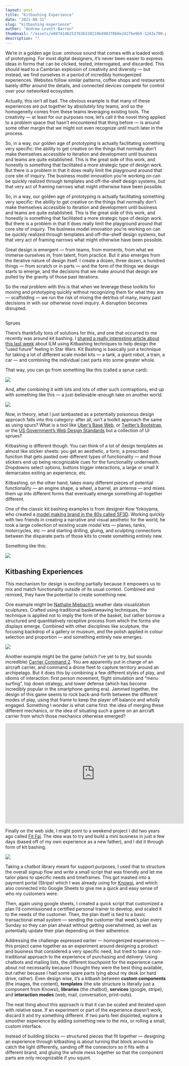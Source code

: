 ```yaml
---
layout: post
title: "Kitbashing Experience"
date: "2021-08-31"
slug: "kitbashing-experience"
author: "Andrew Lovett-Barron"
thumbnail: "/assets/e88741462537636338210b490378b0e24276e9b5-1243x700.png"
description: ""
---
```


We’re in a golden age (cue: ominous sound that comes with a loaded word) of prototyping. For most digital designers, it’s never been easier to express ideas in forms that can be clicked, tested, interrogated, and discarded. This should lead to a Cambrian explosion of creativity and diversity — but instead, we find ourselves in a period of incredibly homogenized experiences. Websites follow similar patterns, coffee shops and restaurants barely differ around the details, and connected devices compete for control over your networked ecosystem.

  


Actually, this isn’t all bad. The obvious example is that many of these experiences are put together by absolutely tiny teams, and so the homogeneity comes from these teams leveraging existing tools. The creativity — at least for our purposes now, let’s call it the novel thing applied to a problem space that hasn’t encountered that thing before — is around some other margin that we might not even recognize until much later in the process.

  


So, in a way, our golden age of prototyping is actually facilitating something very specific: the ability to get creative on the things that normally don’t make themselves accessible to iteration and development until business and teams are quite established. This is the great side of this work, and honestly is something that facilitated a more strategic type of design work. But there is a problem in that it does really limit the playground around that core site of inquiry. The business model innovation you’re working on can be quickly realized through templates and off-the-shelf design systems, but that very act of framing narrows what might otherwise have been possible.



  


So, in a way, our golden age of prototyping is actually facilitating something very specific: the ability to get creative on the things that normally don’t make themselves accessible to iteration and development until business and teams are quite established. This is the great side of this work, and honestly is something that facilitated a more strategic type of design work. But there is a problem in that it does really limit the playground around that core site of inquiry. The business model innovation you’re working on can be quickly realized through templates and off-the-shelf design systems, but that very act of framing narrows what might otherwise have been possible.

  


Great design is emergent — from teams, from moments, from what we immerse ourselves in, from talent, from practice. But it also emerges from the iterative nature of design itself. I create a dozen, three dozen, a hundred things — from scratch or in parts — and the form of the things we design starts to emerge, and the decisions that we make around that design are pulled by the gravity of those past iterations.

  


So the real problem with this is that when we leverage these toolkits for moving and prototyping quickly without recognizing them for what they are — scaffolding — we run the risk of mixing the detritus of many, many past decisions in with our otherwise novel inquiry. A disruption becomes disrupted.





##   
Sprues

There’s thankfully tons of solutions for this, and one that occurred to me recently was around kit bashing. I [shared a really interesting article about this last week](https://www.denofgeek.com/movies/greebles-how-tiny-details-make-a-huge-star-wars-universe/) about ILM using Kitbashing techniques to help design the “used future” feeling in Star Wars. Kit Bashing is basically just a technique for taking a lot of different scale model kits — a tank, a giant robot, a train, a car — and combining the individual cast parts into some greater whole.

That way, you can go from something like this (called a sprue card):



![](/assets/82c5cc6b4f899f34a0c9681f379d0ac336217f44-1431x820.jpg)

  


And, after combining it with lots and lots of other such contraptions, end up with something like this — a just-believable-enough take on another world.



![](/assets/1ca5ec1f4a396ae5ee8cc6ef7ee8893cb40920fc-1024x768.jpg)

  


Now, in theory, what I just lambasted as a potentially poisonous design approach falls into this category: after all, isn’t a toolkit approach the same as using spurs? What is a tool like [Uber’s Base Web](https://eng.uber.com/introducing-base-web/), or [Twitter’s Bootstrap](https://getbootstrap.com), or the [US Government’s Web Design Standards](https://designsystem.digital.gov) but a collection of UI sprues?

  


Kitbashing is different though. You can think of a lot of design templates as almost like sticker sheets: you get an aesthetic, a form, a prescribed function that gets pasted over different types of functionality — and those stickers end up being recognizable cues for the functionality underneath. Dropdowns select options, buttons trigger interactions, a large or small X demarcates exiting an experience, etc.

  


Kitbashing, on the other hand, takes many different pieces of potential functionality — an engine shape, a wheel, a barrel, an antenna — and mixes them up into different forms that eventually emerge something all-together different.

  


One of the classic kit bashing examples is from designer Kow Yokoyama, who created a [model making brand in the 80s called SF3D](https://en.wikipedia.org/wiki/Maschinen_Krieger_ZbV_3000). Working quickly with two friends in creating a narrative and visual aesthetic for the world, he took a large collection of existing scale model kits — planes, tanks, motorcycles, etc — and starting drilling, gluing, and sculpting connections between the disparate parts of those kits to create something entirely new.

  


Something like this:



![](/assets/b90741d3544b6cbc9c24a8c355c04391fa403ccc-793x570.png)

  


## **Kitbashing Experiences**

  


This mechanism for design is exciting partially because it empowers us to mix and match functionality outside of its usual context. Combined and remixed, they have the potential to create something new.

  


One example might be [Nathalie Miebach’s](https://nathaliemiebach.com) weather data visualization sculptures. Crafted using traditional basketweaving techniques, the technique is applied not to imply the form of the basket, but rather borrow a structured and quantitatively receptive process from which the forms she displays emerge. Combined with other disciplines like sculpture, the focusing backdrop of a gallery or museum, and the polish applied in colour selection and proportion — and something entirely new emerges.



![](/assets/091f71061e71c6fabc216a039392a9bd593a9eef-1440x1742.jpg)

  


Another example might be the game (which I’ve yet to try, but sounds incredible) [Carrier Command 2](https://store.steampowered.com/app/1489630/Carrier_Command_2/). You are apparently put in charge of an aircraft carrier, and command a drone fleet to capture territory around an archipelago. But it does this by combining a few different styles of play, and idioms of interaction: first person movement, flight simulation and “menu surfing”, top down strategy, and tower defense (which has become incredibly popular in the smartphone gaming era). Jammed together, the design of this game seems to rock back-and-forth between the different modes of play, using that frame to keep the player off balance and wholly engaged. Something I wonder is what came first: the idea of merging these different mechanics, or the idea of situating such a game on an aircraft carrier from which those mechanics otherwise emerged?

  




<iframe width="560" height="315" src="https://www.youtube.com/embed/w22l8tzaA2c" title="YouTube video player" frameborder="0" allow="accelerometer; autoplay; clipboard-write; encrypted-media; gyroscope; picture-in-picture" allowfullscreen></iframe>

  


Finally on the web side, I might point to a weekend project I did two years ago called [Fit Faj](https://fitfaj.com). The idea was to try and build a mini business in just a few days (based off of my own experience as a new father), and I did it through form of kit bashing.



![](/assets/25829a2c2c5a2bf18c3413679f455dffa8b57528-2172x1602.png)

  


Taking a chatbot library meant for support purposes, I used that to structure the overall signup flow and write a small script that was friendly and let me tailor plans to specific needs and timeframes. This got mashed into a payment portal (Stripe) which I was already using for [Knowsi](https://knowsi.com), and which also connected into Google Sheets to give me a quick and easy sense of who my customers were.

  


Then, again using google sheets, I created a quick script that customized a plan I’d commissioned a certified personal trainer to develop, and scaled it to the needs of the customer. Then, the plan itself is tied to a basic transactional email system — sending the customer that week’s plan every Sunday so they can plan ahead without getting overwhelmed, as well as potentially update their plan depending on their adherence.

  


Addressing the challenge expressed earlier — homogenized experiences — this project came together as an experiment around designing a product and business that considered a very specific need, but tried to take a non-traditional approach to the experience of purchasing and delivery. Using chatbots and mailing lists, the different touchpoint for the experience came about not necessarily because I thought they were the best thing available, but rather because I had some spare parts lying about my desk (or hard drive, rather). Even design wise, it’s a kitbash between **custom components** (the images, the content), **templates** (the site structure is literally just a component from Knowsi), **libraries** (the chatbot), **services** (google, stripe), and **interaction modes** (web, mail, conversation, print-outs).

  


The neat thing about this approach is that it can be scaled and iterated upon with relative ease. If an experiment or part of the experience doesn’t work, discard it and try something different. If two parts feel disjointed, explore a smoother experience by adding something new to the mix, or rolling a small, custom interface.

  


Instead of building blocks — structured pieces that fit together — designing an experience through kitbashing is about turning that block around to catch the light differently, sanding off the connectors so it fits with a different brand, and gluing the whole mess together so that the component parts are only recognizable if you squint.
